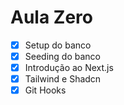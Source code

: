 # Aula Zero  

- [X] Setup do banco
- [X] Seeding do banco
- [X] Introdução ao Next.js
- [X] Tailwind e Shadcn
- [X] Git Hooks
